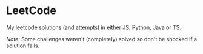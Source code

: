 # LeetCode
My leetcode solutions (and attempts) in either JS, Python, Java or TS.

_Note:_ Some challenges weren't (completely) solved so don't be shocked if a solution fails.